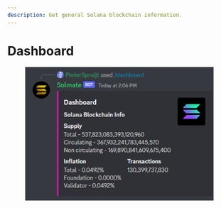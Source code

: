 ```yaml
---
description: Get general Solana blockchain information.
---
```


# Dashboard

<figure><img src="../.gitbook/assets/image (21).png" alt=""><figcaption></figcaption></figure>
